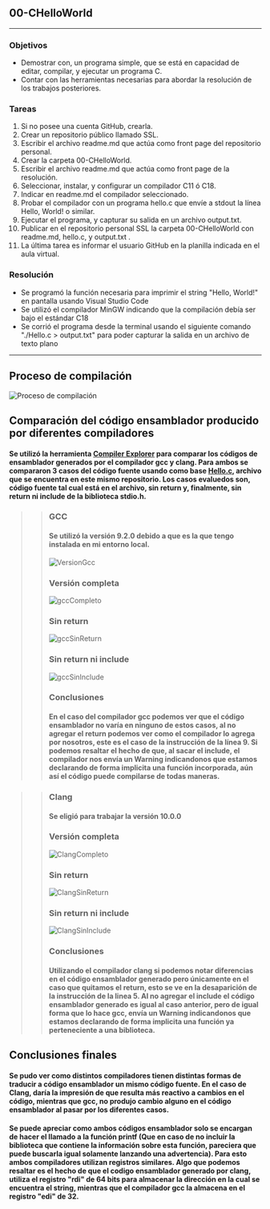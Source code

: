 ## 00-CHelloWorld

------------


### Objetivos
- Demostrar con, un programa simple, que se está en capacidad de editar,
compilar, y ejecutar un programa C.
- Contar con las herramientas necesarias para abordar la resolución de los
trabajos posteriores.

### Tareas
1. Si no posee una cuenta GitHub, crearla.
2. Crear un repositorio público llamado SSL.
3. Escribir el archivo readme.md que actúa como front page del repositorio personal.
4. Crear la carpeta 00-CHelloWorld.
5. Escribir el archivo readme.md que actúa como front page de la resolución.
6. Seleccionar, instalar, y configurar un compilador C11 ó C18.
7. Indicar en readme.md el compilador seleccionado.
8. Probar el compilador con un programa hello.c que envíe a stdout la línea Hello, World! o similar.
9. Ejecutar el programa, y capturar su salida en un archivo output.txt.
10. Publicar en el repositorio personal SSL la carpeta 00-CHelloWorld con readme.md, hello.c, y output.txt .
11. La última tarea es informar el usuario GitHub en la planilla indicada en el aula virtual.

### Resolución
- Se programó la función necesaria para imprimir el string "Hello, World!" en pantalla usando Visual Studio Code
- Se utilizó el compilador MinGW indicando que la compilación debía ser bajo el estándar C18
- Se corrió el programa desde la terminal usando el siguiente comando "./Hello.c > output.txt" para poder capturar la salida en un archivo de texto plano

------------

## Proceso de compilación
![Proceso de compilación](https://user-images.githubusercontent.com/63465251/115128763-85a55000-9fb6-11eb-9880-84a46648b7e7.jpeg)

## Comparación del código ensamblador producido por diferentes compiladores

#### Se utilizó la herramienta [Compiler Explorer](https://godbolt.org/) para comparar los códigos de ensamblador generados por el compilador gcc y clang. Para ambos se compararon 3 casos del código fuente usando como base [Hello.c](https://github.com/MosmannJuan/SSL/blob/main/00-CHelloWorld/Hello.c), archivo que se encuentra en este mismo repositorio. Los casos evaluedos son, código fuente tal cual está en el archivo, sin return y, finalmente, sin return ni include de la biblioteca stdio.h.

>> ### GCC
>> #### Se utilizó la versión 9.2.0 debido a que es la que tengo instalada en mi entorno local.
>> ![VersionGcc](https://user-images.githubusercontent.com/63465251/115166860-a5f30e80-a08b-11eb-9962-238b6d822bde.jpg)
>> ### Versión completa
>> ![gccCompleto](https://user-images.githubusercontent.com/63465251/115166886-be632900-a08b-11eb-8134-2384dd5a44be.jpg)
>> ### Sin return
>> ![gccSinReturn](https://user-images.githubusercontent.com/63465251/115166917-dfc41500-a08b-11eb-90bc-a0aa079a9450.jpg)
>> ### Sin return ni include
>> ![gccSinInclude](https://user-images.githubusercontent.com/63465251/115166937-f8ccc600-a08b-11eb-818b-c9e7030f9792.jpg)
>> ### Conclusiones
>> #### En el caso del compilador gcc podemos ver que el código ensamblador no varía en ninguno de estos casos, al no agregar el return podemos ver como el compilador lo agrega por nosotros, este es el caso de la instrucción de la línea 9. Si podemos resaltar el hecho de que, al sacar el include, el compilador nos envía un Warning indicandonos que estamos declarando de forma implicita una función incorporada, aún así el código puede compilarse de todas maneras.


>> ### Clang
>> #### Se eligió para trabajar la versión 10.0.0
>> ### Versión completa
>> ![ClangCompleto](https://user-images.githubusercontent.com/63465251/115167268-4dbd0c00-a08d-11eb-95eb-f8aac8dadb4d.jpg)
>> ### Sin return
>> ![ClangSinReturn](https://user-images.githubusercontent.com/63465251/115167284-5c0b2800-a08d-11eb-9712-7a2ca79e7209.jpg)
>> ### Sin return ni include
>> ![ClangSinInclude](https://user-images.githubusercontent.com/63465251/115167298-688f8080-a08d-11eb-9885-6a7988c2b737.jpg)
>> ### Conclusiones
>> #### Utilizando el compilador clang si podemos notar diferencias en el código ensamblador generado pero únicamente en el caso que quitamos el return, esto se ve en la desaparición de la instrucción de la linea 5. Al no agregar el include el código ensamblador generado es igual al caso anterior, pero de igual forma que lo hace gcc, envía un Warning indicandonos que estamos declarando de forma implicita una función ya perteneciente a una biblioteca.


## Conclusiones finales

#### Se pudo ver como distintos compiladores tienen distintas formas de traducir a código ensamblador un mismo código fuente. En el caso de Clang, daría la impresión de que resulta más reactivo a cambios en el código, mientras que gcc, no produjo cambio alguno en el código ensamblador al pasar por los diferentes casos.
#### Se puede apreciar como ambos códigos ensamblador solo se encargan de hacer el llamado a la función printf (Que en caso de no incluir la biblioteca que contiene la información sobre esta función, pareciera que puede buscarla igual solamente lanzando una advertencia). Para esto ambos compiladores utilizan registros similares. Algo que podemos resaltar es el hecho de que el codigo ensamblador generado por clang, utiliza el registro "rdi" de 64 bits para almacenar la dirección en la cual se encuentra el string, mientras que el compilador gcc la almacena en el registro "edi" de 32.

 
